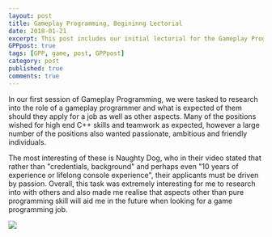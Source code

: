 ```yaml
---
layout: post
title: Gameplay Programming, Begininng Lectorial
date: 2018-01-21
excerpt: This post includes our initial lectorial for the Gameplay Programming module.
GPPpost: true
tags: [GPP, game, post, GPPpost]
category: post
published: true
comments: true
---
```

In our first session of Gameplay Programming, we were tasked to research into the role of a gameplay programmer and what is expected of them should they apply for a job as well as other aspects. Many of the positions wished for high end C++ skills and teamwork as expected, however a large number of the positions also wanted passionate, ambitious and friendly individuals. 

The most interesting of these is Naughty Dog, who in their video stated that rather than "credentials, background" and perhaps even "10 years of experience or lifelong console experience", their applicants must be driven by passion.  Overall, this task was extremely interesting for me to research into with others and also made me realise that aspects other than pure programming skill will aid me in the future when looking for a game programming job.

<a href="https://i.imgur.com/EACBzLb.png"><img src="https://i.imgur.com/EACBzLb.png"></a>